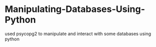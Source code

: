 # Manipulating-Databases-Using-Python
used psycopg2 to manipulate and interact with some databases using python
